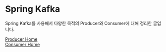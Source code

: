 # Spring Kafka

Spring Kafka를 사용해서 다양한 목적의 Producer와 Consumer에 대해 정리한 글입니다.

[Producer Home][spring-kafka-producer-link] <br/>
[Consumer Home][spring-kafka-consumer-link] <br/>

[comment]: <> (link list)
[spring-kafka-producer-link]: ./producer/index.md "producer home"
[spring-kafka-consumer-link]: ./consumer/index.md "consumer home"